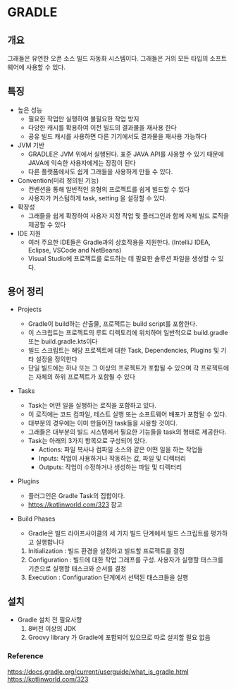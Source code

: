 # GRADLE

## 개요
그래들은 유연한 오픈 소스 빌드 자동화 시스템이다.
그래들은 거의 모든 타입의 소프트웨어에 사용할 수 있다.

## 특징
- 높은 성능
  - 필요한 작업만 실행하여 불필요한 작업 방지
  - 다양한 캐시를 확용하여 이전 빌드의 결과물을 재사용 한다
  - 공유 빌드 캐시를 사용하면 다른 기기에서도 결과물을 재사용 가능하다
- JVM 기반
  - GRADLE은 JVM 위에서 실행된다. 표준 JAVA API를 사용할 수 있기 때문에 JAVA에 익숙한 사용자에게는 장점이 된다
  - 다른 플랫폼에서도 쉽게 그래들을 사용하게 만들 수 있다.
- Convention(미리 정의된 기능)
  - 컨벤션을 통해 일반적인 유형의 프로젝트를 쉽게 빌드할 수 있다
  - 사용자가 커스텀하게 task, setting 을 설정할 수 있다.
- 확장성
  - 그래들을 쉽게 확장하여 사용자 지정 작업 및 플러그인과 함께 자체 빌드 로직을 제공할 수 있다
- IDE 지원
  - 여러 주요한 IDE들은 Gradle과의 상호작용을 지원한다. (IntelliJ IDEA, Eclipse, VSCode and NetBeans)
  - Visual Studio에 프로젝트를 로드하는 데 필요한 솔루션 파일을 생성할 수 있다.


## 용어 정리

- Projects
  - Gradle이 build하는 산출물, 프로젝트는 build script를 포함한다.
  - 이 스크립트는 프로젝트의 루트 디렉토리에 위치하며 일반적으로 build.gradle 또는 build.gradle.kts이다
  - 빌드 스크립트는 해당 프로젝트에 대한 Task, Dependencies, Plugins 및 기타 설정을 정의한다
  - 단일 빌드에는 하나 또는 그 이상의 프로젝트가 포함될 수 있으며 각 프로젝트에는 자체의 하위 프로젝트가 포함될 수 있다

- Tasks
  - Task는 어떤 일을 실행하는 로직을 포함하고 있다.
  - 이 로직에는 코드 컴파일, 테스트 실행 또는 소프트웨어 배포가 포함될 수 있다.
  - 대부분의 경우에는 이미 만들어진 task들을 사용할 것이다.
  - 그래들은 대부분의 빌드 시스템에서 필요한 기능들을 task의 형태로 제공한다.
  - Task는 아래의 3가지 항목으로 구성되어 있다.
    - Actions: 파일 복사나 컴파일 소스와 같은 어떤 일을 하는 작업들
    - Inputs: 작업이 사용하거나 작동하는 값, 파일 및 디렉터리
    - Outputs: 작업이 수정하거나 생성하는 파일 및 디렉터리

- Plugins
  - 플러그인은 Gradle Task의 집합이다.
  - https://kotlinworld.com/323 참고

- Build Phases
  - Gradle은 빌드 라이프사이클의 세 가지 빌드 단계에서 빌드 스크립트를 평가하고 실행합니다
  1. Initialization : 빌드 환경을 설정하고 빌드할 프로젝트를 결정
  2. Configuration : 빌드에 대한 작업 그래프를 구성. 사용자가 실행할 태스크를 기준으로 실행할 태스크와 순서를 결정
  3. Execution : Configuration 단계에서 선택된 태스크들을 실행

## 설치
- Gradle 설치 전 필요사항
  1. 8버전 이상의 JDK
  2. Groovy library 가 Gradle에 포함되어 있으므로 따로 설치할 필요 없음



### Reference
https://docs.gradle.org/current/userguide/what_is_gradle.html
https://kotlinworld.com/323